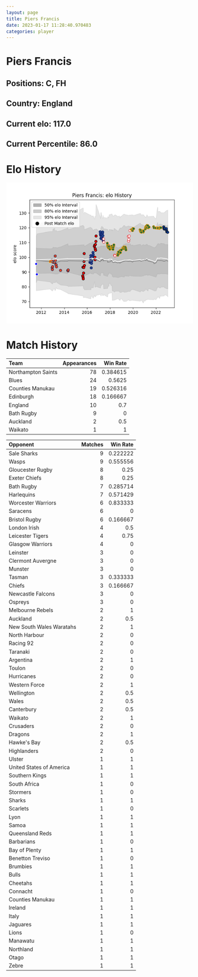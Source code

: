 ```yaml
---  
layout: page  
title: Piers Francis  
date: 2023-01-17 11:28:40.970483  
categories: player  
---
```

# Piers Francis

## Positions: C, FH

## Country: England

## Current elo: 117.0

## Current Percentile: 86.0

# Elo History


![elo history](history_PiersFrancis.png)
# Match History


| Team               |   Appearances |   Win Rate |
|:-------------------|--------------:|-----------:|
| Northampton Saints |            78 |   0.384615 |
| Blues              |            24 |   0.5625   |
| Counties Manukau   |            19 |   0.526316 |
| Edinburgh          |            18 |   0.166667 |
| England            |            10 |   0.7      |
| Bath Rugby         |             9 |   0        |
| Auckland           |             2 |   0.5      |
| Waikato            |             1 |   1        |

| Opponent                 |   Matches |   Win Rate |
|:-------------------------|----------:|-----------:|
| Sale Sharks              |         9 |   0.222222 |
| Wasps                    |         9 |   0.555556 |
| Gloucester Rugby         |         8 |   0.25     |
| Exeter Chiefs            |         8 |   0.25     |
| Bath Rugby               |         7 |   0.285714 |
| Harlequins               |         7 |   0.571429 |
| Worcester Warriors       |         6 |   0.833333 |
| Saracens                 |         6 |   0        |
| Bristol Rugby            |         6 |   0.166667 |
| London Irish             |         4 |   0.5      |
| Leicester Tigers         |         4 |   0.75     |
| Glasgow Warriors         |         4 |   0        |
| Leinster                 |         3 |   0        |
| Clermont Auvergne        |         3 |   0        |
| Munster                  |         3 |   0        |
| Tasman                   |         3 |   0.333333 |
| Chiefs                   |         3 |   0.166667 |
| Newcastle Falcons        |         3 |   0        |
| Ospreys                  |         3 |   0        |
| Melbourne Rebels         |         2 |   1        |
| Auckland                 |         2 |   0.5      |
| New South Wales Waratahs |         2 |   1        |
| North Harbour            |         2 |   0        |
| Racing 92                |         2 |   0        |
| Taranaki                 |         2 |   0        |
| Argentina                |         2 |   1        |
| Toulon                   |         2 |   0        |
| Hurricanes               |         2 |   0        |
| Western Force            |         2 |   1        |
| Wellington               |         2 |   0.5      |
| Wales                    |         2 |   0.5      |
| Canterbury               |         2 |   0.5      |
| Waikato                  |         2 |   1        |
| Crusaders                |         2 |   0        |
| Dragons                  |         2 |   1        |
| Hawke's Bay              |         2 |   0.5      |
| Highlanders              |         2 |   0        |
| Ulster                   |         1 |   1        |
| United States of America |         1 |   1        |
| Southern Kings           |         1 |   1        |
| South Africa             |         1 |   0        |
| Stormers                 |         1 |   0        |
| Sharks                   |         1 |   1        |
| Scarlets                 |         1 |   0        |
| Lyon                     |         1 |   1        |
| Samoa                    |         1 |   1        |
| Queensland Reds          |         1 |   1        |
| Barbarians               |         1 |   0        |
| Bay of Plenty            |         1 |   1        |
| Benetton Treviso         |         1 |   0        |
| Brumbies                 |         1 |   1        |
| Bulls                    |         1 |   1        |
| Cheetahs                 |         1 |   1        |
| Connacht                 |         1 |   0        |
| Counties Manukau         |         1 |   1        |
| Ireland                  |         1 |   1        |
| Italy                    |         1 |   1        |
| Jaguares                 |         1 |   1        |
| Lions                    |         1 |   0        |
| Manawatu                 |         1 |   1        |
| Northland                |         1 |   1        |
| Otago                    |         1 |   1        |
| Zebre                    |         1 |   1        |
